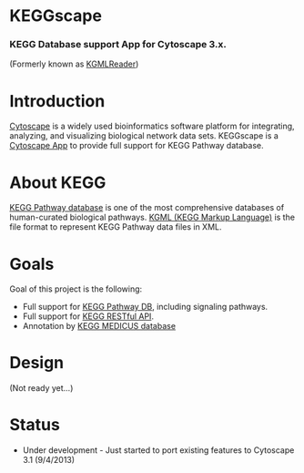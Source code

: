 # KEGGscape
### KEGG Database support App for Cytoscape 3.x.
(Formerly known as [KGMLReader](https://github.com/idekerlab/kgmlreader/tree/2.x))


Introduction
====

[Cytoscape](http://www.cytoscape.org/) is a widely used bioinformatics software platform for integrating, analyzing, and visualizing biological network data sets.  KEGGscape is a [Cytoscape App](http://apps.cytoscape.org/) to provide full support for KEGG Pathway database.

About KEGG
====

[KEGG Pathway database](http://www.genome.jp/kegg/pathway.html) is one of the most 
comprehensive databases of human-curated biological pathways.  [KGML (KEGG Markup Language)](http://www.kegg.jp/kegg/xml/) is 
the file format to represent KEGG Pathway data files in XML.

Goals
====
Goal of this project is the following:

* Full support for [KEGG Pathway DB](http://www.genome.jp/kegg/pathway.html), including signaling pathways.
* Full support for [KEGG RESTful API](http://www.kegg.jp/kegg/rest/keggapi.html).
* Annotation by [KEGG MEDICUS database](http://www.kegg.jp/kegg/rest/keggapi2.html)

Design
====
(Not ready yet...)

Status
====
* Under development - Just started to port existing features to Cytoscape 3.1 (9/4/2013)
